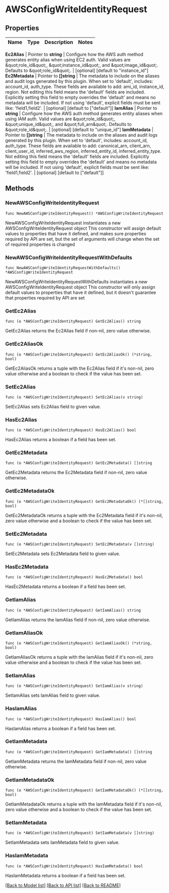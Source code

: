 # AWSConfigWriteIdentityRequest


## Properties

Name | Type | Description | Notes
------------ | ------------- | ------------- | -------------


**Ec2Alias** | Pointer to **string** | Configure how the AWS auth method generates entity alias when using EC2 auth. Valid values are \&quot;role_id\&quot;, \&quot;instance_id\&quot;, and \&quot;image_id\&quot;. Defaults to \&quot;role_id\&quot;. | [optional] [default to "instance_id"]
**Ec2Metadata** | Pointer to **[]string** | The metadata to include on the aliases and audit logs generated by this plugin. When set to &#x27;default&#x27;, includes: account_id, auth_type. These fields are available to add: ami_id, instance_id, region. Not editing this field means the &#x27;default&#x27; fields are included. Explicitly setting this field to empty overrides the &#x27;default&#x27; and means no metadata will be included. If not using &#x27;default&#x27;, explicit fields must be sent like: &#x27;field1,field2&#x27;. | [optional] [default to ["default"]]
**IamAlias** | Pointer to **string** | Configure how the AWS auth method generates entity aliases when using IAM auth. Valid values are \&quot;role_id\&quot;, \&quot;unique_id\&quot;, and \&quot;full_arn\&quot;. Defaults to \&quot;role_id\&quot;. | [optional] [default to "unique_id"]
**IamMetadata** | Pointer to **[]string** | The metadata to include on the aliases and audit logs generated by this plugin. When set to &#x27;default&#x27;, includes: account_id, auth_type. These fields are available to add: canonical_arn, client_arn, client_user_id, inferred_aws_region, inferred_entity_id, inferred_entity_type. Not editing this field means the &#x27;default&#x27; fields are included. Explicitly setting this field to empty overrides the &#x27;default&#x27; and means no metadata will be included. If not using &#x27;default&#x27;, explicit fields must be sent like: &#x27;field1,field2&#x27;. | [optional] [default to ["default"]]



## Methods


### NewAWSConfigWriteIdentityRequest

`func NewAWSConfigWriteIdentityRequest() *AWSConfigWriteIdentityRequest`

NewAWSConfigWriteIdentityRequest instantiates a new AWSConfigWriteIdentityRequest object
This constructor will assign default values to properties that have it defined,
and makes sure properties required by API are set, but the set of arguments
will change when the set of required properties is changed

### NewAWSConfigWriteIdentityRequestWithDefaults

`func NewAWSConfigWriteIdentityRequestWithDefaults() *AWSConfigWriteIdentityRequest`

NewAWSConfigWriteIdentityRequestWithDefaults instantiates a new AWSConfigWriteIdentityRequest object
This constructor will only assign default values to properties that have it defined,
but it doesn't guarantee that properties required by API are set


### GetEc2Alias

`func (o *AWSConfigWriteIdentityRequest) GetEc2Alias() string`

GetEc2Alias returns the Ec2Alias field if non-nil, zero value otherwise.

### GetEc2AliasOk

`func (o *AWSConfigWriteIdentityRequest) GetEc2AliasOk() (*string, bool)`

GetEc2AliasOk returns a tuple with the Ec2Alias field if it's non-nil, zero value otherwise
and a boolean to check if the value has been set.

### SetEc2Alias

`func (o *AWSConfigWriteIdentityRequest) SetEc2Alias(v string)`

SetEc2Alias sets Ec2Alias field to given value.


### HasEc2Alias

`func (o *AWSConfigWriteIdentityRequest) HasEc2Alias() bool`

HasEc2Alias returns a boolean if a field has been set.




### GetEc2Metadata

`func (o *AWSConfigWriteIdentityRequest) GetEc2Metadata() []string`

GetEc2Metadata returns the Ec2Metadata field if non-nil, zero value otherwise.

### GetEc2MetadataOk

`func (o *AWSConfigWriteIdentityRequest) GetEc2MetadataOk() (*[]string, bool)`

GetEc2MetadataOk returns a tuple with the Ec2Metadata field if it's non-nil, zero value otherwise
and a boolean to check if the value has been set.

### SetEc2Metadata

`func (o *AWSConfigWriteIdentityRequest) SetEc2Metadata(v []string)`

SetEc2Metadata sets Ec2Metadata field to given value.


### HasEc2Metadata

`func (o *AWSConfigWriteIdentityRequest) HasEc2Metadata() bool`

HasEc2Metadata returns a boolean if a field has been set.




### GetIamAlias

`func (o *AWSConfigWriteIdentityRequest) GetIamAlias() string`

GetIamAlias returns the IamAlias field if non-nil, zero value otherwise.

### GetIamAliasOk

`func (o *AWSConfigWriteIdentityRequest) GetIamAliasOk() (*string, bool)`

GetIamAliasOk returns a tuple with the IamAlias field if it's non-nil, zero value otherwise
and a boolean to check if the value has been set.

### SetIamAlias

`func (o *AWSConfigWriteIdentityRequest) SetIamAlias(v string)`

SetIamAlias sets IamAlias field to given value.


### HasIamAlias

`func (o *AWSConfigWriteIdentityRequest) HasIamAlias() bool`

HasIamAlias returns a boolean if a field has been set.




### GetIamMetadata

`func (o *AWSConfigWriteIdentityRequest) GetIamMetadata() []string`

GetIamMetadata returns the IamMetadata field if non-nil, zero value otherwise.

### GetIamMetadataOk

`func (o *AWSConfigWriteIdentityRequest) GetIamMetadataOk() (*[]string, bool)`

GetIamMetadataOk returns a tuple with the IamMetadata field if it's non-nil, zero value otherwise
and a boolean to check if the value has been set.

### SetIamMetadata

`func (o *AWSConfigWriteIdentityRequest) SetIamMetadata(v []string)`

SetIamMetadata sets IamMetadata field to given value.


### HasIamMetadata

`func (o *AWSConfigWriteIdentityRequest) HasIamMetadata() bool`

HasIamMetadata returns a boolean if a field has been set.









[[Back to Model list]](../README.md#documentation-for-models) [[Back to API list]](../README.md#documentation-for-api-endpoints) [[Back to README]](../README.md)


